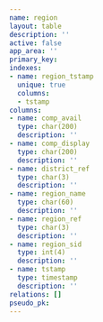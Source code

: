 ```yaml
---
name: region
layout: table
description: ''
active: false
app_area: ''
primary_key: 
indexes:
- name: region_tstamp
  unique: true
  columns:
  - tstamp
columns:
- name: comp_avail
  type: char(200)
  description: ''
- name: comp_display
  type: char(200)
  description: ''
- name: district_ref
  type: char(3)
  description: ''
- name: region_name
  type: char(60)
  description: ''
- name: region_ref
  type: char(3)
  description: ''
- name: region_sid
  type: int(4)
  description: ''
- name: tstamp
  type: timestamp
  description: ''
relations: []
pseudo_pk: 
---
```


